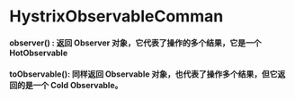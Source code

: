 # HystrixObservableComman

#### observer\(\) :  返回 Observer 对象，它代表了操作的多个结果，它是一个 HotObservable

#### toObservable\(\): 同样返回 Observable 对象，也代表了操作多个结果，但它返回的是一个 Cold Observable。

















